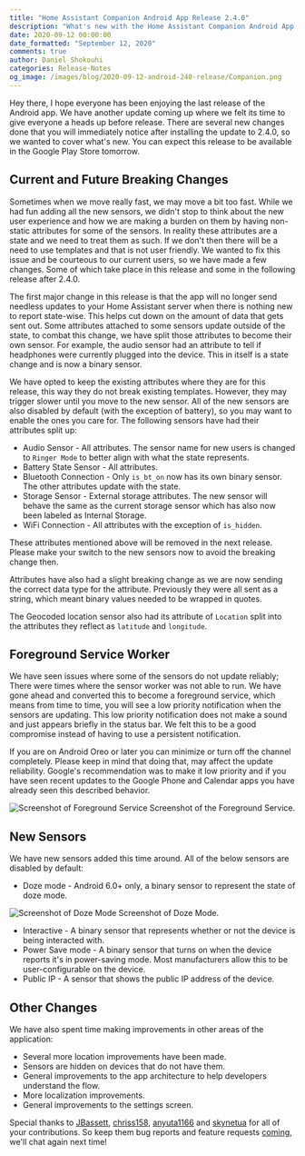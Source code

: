 ```yaml
---
title: "Home Assistant Companion Android App Release 2.4.0"
description: "What's new with the Home Assistant Companion Android App in 2.4.0"
date: 2020-09-12 00:00:00
date_formatted: "September 12, 2020"
comments: true
author: Daniel Shokouhi
categories: Release-Notes
og_image: /images/blog/2020-09-12-android-240-release/Companion.png
---
```


Hey there, I hope everyone has been enjoying the last release of the Android app. We have another update coming up where we felt its time to give everyone a heads up before release. There are several new changes done that you will immediately notice after installing the update to 2.4.0, so we wanted to cover what's new. You can expect this release to be available in the Google Play Store tomorrow.

## Current and Future Breaking Changes

Sometimes when we move really fast, we may move a bit too fast. While we had fun adding all the new sensors, we didn't stop to think about the new user experience and how we are making a burden on them by having non-static attributes for some of the sensors. In reality these attributes are a state and we need to treat them as such. If we don't then there will be a need to use templates and that is not user friendly. We wanted to fix this issue and be courteous to our current users, so we have made a few changes. Some of which take place in this release and some in the following release after 2.4.0.

The first major change in this release is that the app will no longer send needless updates to your Home Assistant server when there is nothing new to report state-wise. This helps cut down on the amount of data that gets sent out. Some attributes attached to some sensors update outside of the state, to combat this change, we have split those attributes to become their own sensor. For example, the audio sensor had an attribute to tell if headphones were currently plugged into the device. This in itself is a state change and is now a binary sensor.

We have opted to keep the existing attributes where they are for this release, this way they do not break existing templates. However, they may trigger slower until you move to the new sensor. All of the new sensors are also disabled by default (with the exception of battery), so you may want to enable the ones you care for. The following sensors have had their attributes split up:

- Audio Sensor - All attributes. The sensor name for new users is changed to `Ringer Mode` to better align with what the state represents.
- Battery State Sensor - All attributes.
- Bluetooth Connection - Only `is_bt_on` now has its own binary sensor. The other attributes update with the state.
- Storage Sensor - External storage attributes. The new sensor will behave the same as the current storage sensor which has also now been labeled as Internal Storage.
- WiFi Connection - All attributes with the exception of `is_hidden`.

These attributes mentioned above will be removed in the next release. Please make your switch to the new sensors now to avoid the breaking change then.

Attributes have also had a slight breaking change as we are now sending the correct data type for the attribute. Previously they were all sent as a string, which meant binary values needed to be wrapped in quotes.

The Geocoded location sensor also had its attribute of `Location` split into the attributes they reflect as `latitude` and `longitude`.

## Foreground Service Worker

We have seen issues where some of the sensors do not update reliably; There were times where the sensor worker was not able to run. We have gone ahead and converted this to become a foreground service, which means from time to time, you will see a low priority notification when the sensors are updating. This low priority notification does not make a sound and just appears briefly in the status bar. We felt this to be a good compromise instead of having to use a persistent notification.

If you are on Android Oreo or later you can minimize or turn off the channel completely. Please keep in mind that doing that, may affect the update reliability. Google's recommendation was to make it low priority and if you have seen recent updates to the Google Phone and Calendar apps you have already seen this described behavior.

<p class='img'>
<img src='/images/blog/2020-09-12-android-240-release/foreground_service.png' alt='Screenshot of Foreground Service'></a>
Screenshot of the Foreground Service.
</p>

## New Sensors

We have new sensors added this time around. All of the below sensors are disabled by default:

- Doze mode - Android 6.0+ only, a binary sensor to represent the state of doze mode.

<p class='img'>
<img src='/images/blog/2020-09-12-android-240-release/doze_state.png' alt='Screenshot of Doze Mode'></a>
Screenshot of Doze Mode.
</p>

- Interactive - A binary sensor that represents whether or not the device is being interacted with.
- Power Save mode - A binary sensor that turns on when the device reports it's in power-saving mode. Most manufacturers allow this to be user-configurable on the device.
- Public IP - A sensor that shows the public IP address of the device.

## Other Changes

We have also spent time making improvements in other areas of the application:

- Several more location improvements have been made.
- Sensors are hidden on devices that do not have them.
- General improvements to the app architecture to help developers understand the flow.
- More localization improvements.
- General improvements to the settings screen.

Special thanks to [JBassett](https://github.com/JBassett), [chriss158](https://github.com/chriss158), [anyuta1166](https://github.com/anyuta1166) and [skynetua](https://github.com/skynetua) for all of your contributions. So keep them bug reports and feature requests [coming](https://github.com/home-assistant/android/issues/new/choose), we'll chat again next time!